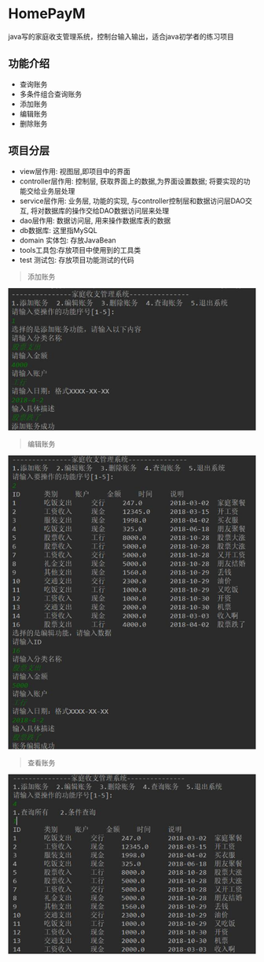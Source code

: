 # HomePayM
java写的家庭收支管理系统，控制台输入输出，适合java初学者的练习项目

## 功能介绍
* 查询账务
* 多条件组合查询账务
* 添加账务
* 编辑账务
* 删除账务

## 项目分层
* view层作用: 视图层,即项目中的界面
* controller层作用: 控制层, 获取界面上的数据,为界面设置数据; 将要实现的功能交给业务层处理
* service层作用: 业务层, 功能的实现, 与controller控制层和数据访问层DAO交互, 将对数据库的操作交给DAO数据访问层来处理
* dao层作用: 数据访问层, 用来操作数据库表的数据
* db数据库: 这里指MySQL
* domain 实体包: 存放JavaBean
* tools工具包:存放项目中使用到的工具类
* test 测试包: 存放项目功能测试的代码

> 添加账务

![添加账务](https://github.com/geekerstar/HomePayM/blob/master/img/addzhangwu.jpg)

> 编辑账务

![编辑账务](https://github.com/geekerstar/HomePayM/blob/master/img/editzhangwu.jpg)

>查看账务

![查看账务](https://github.com/geekerstar/HomePayM/blob/master/img/selectzhangwu.jpg)

